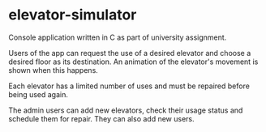 # elevator-simulator

Console application written in C as part of university assignment. 

Users of the app can request the use of a desired elevator and choose a desired floor as its destination. An animation of the elevator's movement is shown when this happens.

Each elevator has a limited number of uses and must be repaired before being used again.

The admin users can add new elevators, check their usage status and schedule them for repair. They can also add new users.
